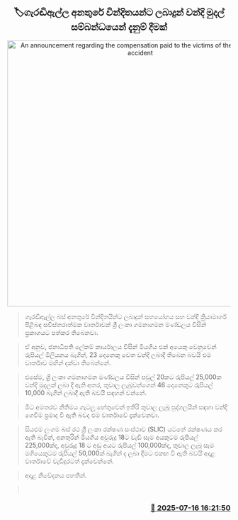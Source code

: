 <p align='center'><b><h2 align='center' title='An announcement regarding the compensation paid to the victims of the Garandiella accident'>🏷ගැරඬිඇල්ල අනතුරේ වින්දිතයන්ට ලබාදුන් වන්දි මුදල් සම්බන්ධයෙන් දැනුම් දීමක්</h2></b></p>
<p align='center'><img src='https://helakuru.sgp1.cdn.digitaloceanspaces.com/esana/images/lib/kochthmale-accident.jpg' width='600' alt='An announcement regarding the compensation paid to the victims of the Garandiella accident'></p>

> ගැරඬිඇල්ල බස් අනතුරේ වින්දිතයින්ට ලබාදුන් සහයෝගය සහ වන්දි ක්‍රියාමාර්ග පිළිබඳ සවිස්තරාත්මක වාර්තාවක් ශ්‍රී ලංකා ගමනාගමන මණ්ඩලය විසින් ප්‍රකාශයට පත්කර තිබෙනවා.

> ඒ අනුව, ජනාධිපති ලේකම් කාර්යාලය විසින් මියගිය එක් අ‍යෙකු වෙනුවෙන් රුපියල් මිලියනය බැගින්, 23 දෙනෙකු වෙත වන්දි ලබාදී තිබෙන බවයි එම වාර්තාව මඟින් දක්වා තිබෙන්නේ.

> එසේම, ශ්‍රී ලංකා ගමනාගමන මණ්ඩලය විසින් පවුල් 20කට රුපියල් 25,000ක වන්දි මුදලක් ලබා දී ඇති අතර, තුවාල ලැබූවන්ගෙන් 46 දෙනෙකුට රුපියල් 10,000 බැගින් ලබාදී ඇති බවයි සඳහන් වන්නේ.

> මීට අමතරව නීතිමය ගැටලු හේතුවෙන් ඉතිරි තුවාල ලැබූ පුද්ගලයින් සඳහා වන්දි ගෙවීම ප්‍රමාද වී ඇති බවද එම වාර්තාවේ දැක්වෙනවා.

> සියළුම ලංගම බස් රථ ශ්‍රී ලංකා රක්ෂණ සංස්ථාව (SLIC) යටතේ රක්ෂණය කර ඇති බැවින්, අනතුරින් මියගිය අවුරුදු 18ට වැඩි සෑම අයකුටම රුපියල් 225,000ක්ද, අවුරුදු 18 ට අඩු අයට රුපියල් 100,000ක්ද, තුවාල ලැබූ සෑම මගියෙකුටම රුපියල් 50,000ක් බැගින් ද ලබා දීමට එකඟ වී ඇති බවයි අදාළ වාර්තාවේ වැඩිදුරටත් දැක්වෙන්නේ.

> අදාළ නිවේදනය පහතින්.

>  



<h3 align='right'><a href='https://www.helakuru.lk/esana/p/111914/'>📅 2025-07-16 16:21:50</a></h3>
